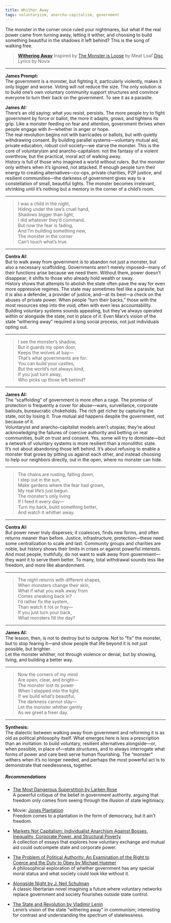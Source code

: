```yaml
---
title: Whither Away
tags: voluntaryism, anarcho-capitalism, government
---
```


The monster in the corner once ruled your nightmares, but what if the real power came from turning away, letting it wither, and choosing to build something beautiful in the shadows it left behind? This is the song of walking free.

<!--more-->

> [**Withering Away**](https://suno.com/s/e6GEkXhrqVlPv8K4) Inspired by [The Monster is Loose](https://genius.com/Meat-loaf-the-monster-is-loose-lyrics) by Meat Loaf  [Disc](https://amzn.to/46vDzvo)  
> Lyrics by Novix

---

**James Prompt:**  
The government is a monster, but fighting it, particularly violently, makes it only bigger and worse. Voting will not reduce the size. The only solution is to build one’s own voluntary community support structures and convince everyone to turn their back on the government. To see it as a parasite.


**James AI:**  
There’s an old saying: what you resist, persists. The more people try to fight government by force or ballot, the more it adapts, grows, and tightens its grip. Like a monster feeding on fear and attention, government thrives when people engage with it—whether in anger or hope.  
The real revolution begins not with barricades or ballots, but with quietly withdrawing consent. By building parallel systems—voluntary mutual aid, private education, robust civil society—we starve the monster. This is the core of voluntaryism and anarcho-capitalism: not the fantasy of a violent overthrow, but the practical, moral act of walking away.  
History is full of those who imagined a world without rulers. But the monster only withers when it’s ignored, not attacked. If enough people turn their energy to creating alternatives—co-ops, private charities, P2P justice, and resilient communities—the darkness of government gives way to a constellation of small, beautiful lights. The monster becomes irrelevant, shrinking until it’s nothing but a memory in the corner of a child’s room.  

---  
> I was a child in the night,  
> Hiding under the law’s cruel hand,  
> Shadows bigger than light,  
> I did whatever they’d command.  
> But now the fear is fading,  
> And I’m building something new,  
> The monster in the corner  
> Can’t touch what’s true.  

---


**Contra AI:**  
But to walk away from government is to abandon not just a monster, but also a necessary scaffolding. Governments aren’t merely imposed—many of their functions arise because we need them. Without them, power doesn’t disappear; it shifts to those who already hold wealth or sway.  
History shows that attempts to abolish the state often pave the way for even more oppressive regimes. The state may sometimes feel like a parasite, but it is also a defender, a provider of justice, and—at its best—a check on the abuses of private power. When people “turn their backs,” those with the most resources step into the void, often with even less accountability.  
Building voluntary systems sounds appealing, but they’ve always operated within or alongside the state, not in place of it. Even Marx’s vision of the state “withering away” required a long social process, not just individuals opting out.  

---  
> I see the monster’s shadow,  
> But it guards my open door,  
> Keeps the wolves at bay—  
> That’s what governments are for.  
> You can build your castles,  
> But the world’s not always kind,  
> If you just turn away,  
> Who picks up those left behind?  

---


**James AI:**  
The “scaffolding” of government is more often a cage. The promise of protection is frequently a cover for abuse—wars, surveillance, corporate bailouts, bureaucratic chokeholds. The rich get richer by capturing the state, not by losing it. True mutual aid happens despite the government, not because of it.  
Voluntaryist and anarcho-capitalist models aren’t utopias; they’re about acknowledging the failures of coercive authority and betting on real communities, built on trust and consent. Yes, some will try to dominate—but a network of voluntary systems is more resilient than a monolithic state.  
It’s not about abandoning those left behind. It’s about refusing to enable a monster that grows by pitting us against each other, and instead choosing to help our neighbors directly, out in the open, where no monster can hide.  

---  
> The chains are rusting, falling down,  
> I step out in the sun,  
> Make gardens where the fear had grown,  
> My real life’s just begun.  
> The monster’s only living  
> If I feed it every day—  
> Turn my back, build something better,  
> And watch it whither away.  

---


**Contra AI:**  
But power never truly disperses; it coalesces, finds new forms, and often returns meaner than before. Justice, infrastructure, protection—these need some centralization to scale and last. Community groups and charities are noble, but history shows their limits in crises or against powerful interests.  
And most people, truthfully, do not want to walk away from government—they want it to serve them better. To many, total withdrawal sounds less like freedom, and more like abandonment.  

---  
> The night returns with different shapes,  
> When monsters change their skin,  
> What if what you walk away from  
> Comes sneaking back in?  
> I’d rather fix the system,  
> Than watch it rot or fray—  
> If you just turn your back,  
> What monsters fill the day?  

---


**James AI:**  
The lesson, then, is not to destroy but to outgrow. Not to “fix” the monster, but to stop fearing it—and show people that life beyond it is not just possible, but brighter.  
Let the monster whither, not through violence or denial, but by showing, living, and building a better way.  

---  
> Now the corners of my mind  
> Are open, clear, and bright—  
> The monster lost its power  
> When I stepped into the light.  
> If we build what’s beautiful,  
> The darkness cannot stay—  
> Let the monster whither gently  
> As we greet a freer day.  

---


**Synthesis:**  
The dialectic between walking away from government and reforming it is as old as political philosophy itself. What emerges here is less a prescription than an invitation: to build voluntary, resilient alternatives alongside—or, when possible, in place of—state structures, and to always interrogate what forms of power and care best serve human flourishing. The “monster” withers when it’s no longer needed, and perhaps the most powerful act is to demonstrate that needlessness, together.

##### Recommendations

- [The Most Dangerous Superstition by Larken Rose](https://amzn.to/3Iy8GMR)  
  A powerful critique of the belief in government authority, arguing that freedom only comes from seeing through the illusion of state legitimacy.
 
- Movie: [Jones Plantation](https://amzn.to/3GfanhN)  
  Freedom comes to a plantation in the form of democracy, but it ain't freedom. 

- [Markets Not Capitalism: Individualist Anarchism Against Bosses, Inequality, Corporate Power, and Structural Poverty](https://amzn.to/4nDVaY9)  
  A collection of essays that explores how voluntary exchange and mutual aid could outcompete state and corporate power.

- [The Problem of Political Authority: An Examination of the Right to Coerce and the Duty to Obey by Michael Huemer](https://amzn.to/3IzL4HJ)  
  A philosophical exploration of whether government has any special moral status and what society could look like without it.

- [Alongside Night by J. Neil Schulman](https://amzn.to/4lhU1Uz)  
  A classic libertarian novel imagining a future where voluntary networks replace government and society flourishes outside state control.

- [The State and Revolution by Vladimir Lenin](https://amzn.to/4lr9mTa)  
  Lenin’s vision of the state “withering away” in communism; interesting for contrast and understanding the spectrum of statelessness.

